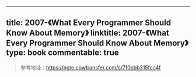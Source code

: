 
---
title: 2007-《What Every Programmer Should Know About Memory》
linktitle: 2007-《What Every Programmer Should Know About Memory》
type: book
commentable: true
---

> 参考地址：https://ngte.cowtransfer.com/s/7f0cbb315fcc4f

    